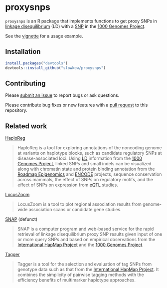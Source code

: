 # proxysnps

`proxysnps` is an R package that implements functions to get proxy SNPs
in [linkage disequilibrium][LD] (LD) with a [SNP] in the [1000 Genomes
Project][1000genomes].

See the [vignette] for a usage example.

## Installation

```r
install.packages("devtools")
devtools::install_github("slowkow/proxysnps")
```

## Contributing

Please [submit an issue][issues] to report bugs or ask questions.

Please contribute bug fixes or new features with a [pull request][pull] to this
repository.

[issues]: https://github.com/slowkow/proxysnps/issues
[pull]: https://help.github.com/articles/using-pull-requests/

## Related work

[HaploReg][haploreg]

> HaploReg is a tool for exploring annotations of the noncoding genome at
> variants on haplotype blocks, such as candidate regulatory SNPs at
> disease-associated loci. Using [LD] information from the [1000 Genomes
> Project][1000genomes], linked SNPs and small indels can be visualized along
> with chromatin state and protein binding annotation from the [Roadmap
> Epigenomics][roadmap] and [ENCODE] projects, sequence conservation across
> mammals, the effect of SNPs on regulatory motifs, and the effect of SNPs on
> expression from [eQTL] studies.

[LocusZoom][locuszoom]

> LocusZoom is a tool to plot regional association results from genome-wide
> association scans or candidate gene studies.

[SNAP][snap] (defunct)

> SNAP is a computer program and web-based service for the rapid retrieval of
> linkage disequilibrium proxy SNP results given input of one or more query
> SNPs and based on empirical observations from the [International HapMap
> Project][hapmap] and the [1000 Genomes Project][1000genomes].

[Tagger][tagger]

> Tagger is a tool for the selection and evaluation of tag SNPs from genotype
> data such as that from the [International HapMap Project][hapmap]. It
> combines the simplicity of pairwise tagging methods with the efficiency
> benefits of multimarker haplotype approaches.

[LD]: https://en.wikipedia.org/wiki/Linkage_disequilibrium
[SNP]: https://en.wikipedia.org/wiki/Single-nucleotide_polymorphism
[eQTL]: https://en.wikipedia.org/wiki/Expression_quantitative_trait_loci

[vignette]: https://github.com/slowkow/proxysnps/blob/master/vignettes/proxysnps.md

[hapmap]: http://www.hapmap.org/
[1000genomes]: http://www.1000genomes.org/
[GRCh37]: http://www.1000genomes.org/faq/which-reference-assembly-do-you-use
[roadmap]: http://www.roadmapepigenomics.org/
[ENCODE]: https://www.encodeproject.org/

[haploreg]: http://www.broadinstitute.org/mammals/haploreg/
[locuszoom]: http://locuszoom.sph.umich.edu/locuszoom/
[snap]: http://www.broadinstitute.org/mpg/snap/
[tagger]: https://www.broadinstitute.org/mpg/tagger/
